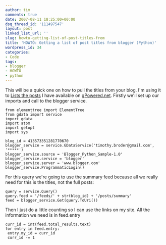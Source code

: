 ```yaml
---
author: tim
comments: true
date: 2007-08-11 18:25:00+00:00
dsq_thread_id: '111497547'
layout: post
linked_list_url: ''
slug: howto-getting-list-of-post-titles-from
title: 'HOWTO: Getting a list of post titles from blogger (Python)'
wordpress_id: 34
categories:
- Code
tags:
- blogger
- HOWTO
- python
---
```


This will be a quick one on how to pull the titles from your blog. I'm using
it to [Lists the posts](http://gpowered.net/g/postlist) I have available on
[gPowered.net](http://gpowered.net/g/). Firstly we'll set up our imports and
call to the blogger service.  
  

    
    
    from elementtree import ElementTree 
    from gdata import service
    import gdata
    import atom
    import getopt
    import sys
    
    blog_id = 413573351281770670
    blogger_service = service.GDataService('timothy.broder@gmail.com', '*****')
    blogger_service.source = 'Blogger_Python_Sample-1.0'
    blogger_service.service = 'blogger'
    blogger_service.server = 'www.blogger.com'
    blogger_service.ProgrammaticLogin()
    

  
For this query we're going to use the summary feed because all we really need
for this is the titles, not the full posts:  
  

    
    
    query = service.Query()
    query.feed = '/feeds/' + str(blog_id) + '/posts/summary'
    feed = blogger_service.Get(query.ToUri())
    

  
Then I just do a little counting so I can use the links on my site. All the
information we need is in feed.entry  
  

    
    
    curr_id = int(feed.total_results.text)
    for entry in feed.entry:
     entry.my_id = curr_id
     curr_id -= 1
    

